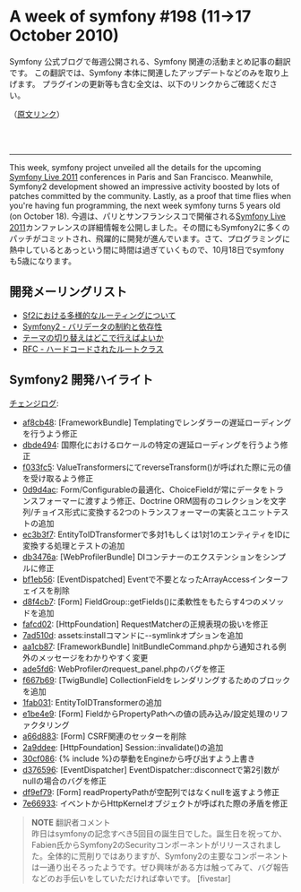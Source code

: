 A week of symfony #198 (11->17 October 2010)
============================================

Symfony 公式ブログで毎週公開される、Symfony 関連の活動まとめ記事の翻訳です。
この翻訳では、Symfony 本体に関連したアップデートなどのみを取り上げます。
プラグインの更新等も含む全文は、以下のリンクからご確認ください。

（[原文リンク](http://www.symfony-project.org/blog/2010/10/17/a-week-of-symfony-198-11-17-october-2010)）

<br />
<br />
<hr />

This week, symfony project unveiled all the details for the upcoming <a href="http://www.symfony-live.com/">Symfony Live 2011</a> conferences in Paris and San Francisco. Meanwhile, Symfony2 development showed an impressive activity boosted by lots of patches committed by the community. Lastly, as a proof that time flies when you're having fun programming, the next week symfony turns 5 years old (on October 18).
今週は、パリとサンフランシスコで開催される<a href="http://www.symfony-live.com/">Symfony Live 2011</a>カンファレンスの詳細情報を公開しました。その間にもSymfony2に多くのパッチがコミットされ、飛躍的に開発が進んでいます。さて、プログラミングに熱中しているとあっという間に時間は過ぎていくもので、10月18日でsymfonyも5歳になります。
 
開発メーリングリスト
------------------------

  * [Sf2における多様的なルーティングについて](http://groups.google.com/group/symfony-devs/browse_thread/thread/74bdcfdad018cd10)
  * [Symfony2 - バリデータの制約と依存性](http://groups.google.com/group/symfony-devs/browse_thread/thread/944d9d42f7de4ba9)
  * [テーマの切り替えはどこで行えばよいか](http://groups.google.com/group/symfony-devs/browse_thread/thread/f7894031a34aa966)
  * [RFC - ハードコードされたルートクラス](http://groups.google.com/group/symfony-devs/browse_thread/thread/dd4049cffdf81207)

Symfony2 開発ハイライト
-------------------------------

[チェンジログ](http://github.com/symfony/symfony/commits/master):

  * [af8cb48](http://github.com/symfony/symfony/commit/af8cb480a3e9f77a8788ea1b80b2bba4399c337f "af8cb480a3e9f77a8788ea1b80b2bba4399c337f commit on github"): \[FrameworkBundle\] Templatingでレンダラーの遅延ローディングを行うよう修正
  * [dbde494](http://github.com/symfony/symfony/commit/dbde494424d89f50b8614f2e50040dcd21c17f7a "dbde494424d89f50b8614f2e50040dcd21c17f7a commit on github"): 国際化におけるロケールの特定の遅延ローディングを行うよう修正
  * [f033fc5](http://github.com/symfony/symfony/commit/f033fc5578b0a2953fe5e95bac6c99766c28625e "f033fc5578b0a2953fe5e95bac6c99766c28625e commit on github"): ValueTransformersにてreverseTransform()が呼ばれた際に元の値を受け取るよう修正
  * [0d9d4ac](http://github.com/symfony/symfony/commit/0d9d4ac583ad73859880973d3ffcc8f90866cbf3 "0d9d4ac583ad73859880973d3ffcc8f90866cbf3 commit on github"): Form/Configurableの最適化、ChoiceFieldが常にデータをトランスフォーマーに渡すよう修正、Doctrine ORM固有のコレクションを文字列/チョイス形式に変換する2つのトランスフォーマーの実装とユニットテストの追加
  * [ec3b3f7](http://github.com/symfony/symfony/commit/ec3b3f7637c94be6e9be4c8061b35f9e10129a6d "ec3b3f7637c94be6e9be4c8061b35f9e10129a6d commit on github"): EntityToIDTransformerで多対1もしくは1対1のエンティティをIDに変換する処理とテストの追加
  * [db3476a](http://github.com/symfony/symfony/commit/db3476aeaa74a6b888e60381929dda8a92c7491a "db3476aeaa74a6b888e60381929dda8a92c7491a commit on github"): \[WebProfilerBundle\] DIコンテナーのエクステンションをシンプルに修正
  * [bf1eb56](http://github.com/symfony/symfony/commit/bf1eb56a34cf8aa809150f28c5dfc2ca04593c73 "bf1eb56a34cf8aa809150f28c5dfc2ca04593c73 commit on github"): \[EventDispatched\] Eventで不要となったArrayAccessインターフェイスを削除
  * [d8f4cb7](http://github.com/symfony/symfony/commit/d8f4cb79c92f631d3de2bcc719a8a38245c42c14 "d8f4cb79c92f631d3de2bcc719a8a38245c42c14 commit on github"): \[Form\] FieldGroup::getFields()に柔軟性をもたらす4つのメソッドを追加
  * [fafcd02](http://github.com/symfony/symfony/commit/fafcd02684ef4029beb40b11ca72dabe2eabff2f "fafcd02684ef4029beb40b11ca72dabe2eabff2f commit on github"): \[HttpFoundation\] RequestMatcherの正規表現の扱いを修正
  * [7ad510d](http://github.com/symfony/symfony/commit/7ad510d6ef66ba7471d8d4e7fee003752c0618f9 "7ad510d6ef66ba7471d8d4e7fee003752c0618f9 commit on github"): assets:installコマンドに--symlinkオプションを追加
  * [aa1cb87](http://github.com/symfony/symfony/commit/aa1cb87f603ef87f5b5c0506ffa92e0387debf39 "aa1cb87f603ef87f5b5c0506ffa92e0387debf39 commit on github"): \[FrameworkBundle\] InitBundleCommand.phpから通知される例外のメッセージをわかりやすく変更
  * [ade5fd6](http://github.com/symfony/symfony/commit/ade5fd6574d8c17537a058d055d78489505e6992 "ade5fd6574d8c17537a058d055d78489505e6992 commit on github"): WebProfilerのrequest_panel.phpのバグを修正
  * [f667b69](http://github.com/symfony/symfony/commit/f667b6928fa481745ca4c942b79b66a7b394a5ad "f667b6928fa481745ca4c942b79b66a7b394a5ad commit on github"): \[TwigBundle\] CollectionFieldをレンダリングするためのブロックを追加
  * [1fab031](http://github.com/symfony/symfony/commit/1fab031d4d91719d49d42e6edcdc8d6da4f10339 "1fab031d4d91719d49d42e6edcdc8d6da4f10339 commit on github"): EntityToIDTransformerの追加
  * [e1be4e9](http://github.com/symfony/symfony/commit/e1be4e96899bfb03193c83b0c979c45e462e0436 "e1be4e96899bfb03193c83b0c979c45e462e0436 commit on github"): \[Form\] FieldからPropertyPathへの値の読み込み/設定処理のリファクタリング
  * [a66d883](http://github.com/symfony/symfony/commit/a66d883afd1cf69f5879734e7b6d7a2b75ebbfcd "a66d883afd1cf69f5879734e7b6d7a2b75ebbfcd commit on github"): \[Form\] CSRF関連のセッターを削除
  * [2a9ddee](http://github.com/symfony/symfony/commit/2a9ddee162e184efc862b557673b17640d2fa83a "2a9ddee162e184efc862b557673b17640d2fa83a commit on github"): \[HttpFoundation\] Session::invalidate()の追加
  * [30cf086](http://github.com/symfony/symfony/commit/30cf0868281fa2e34ce347ea0fb1201842bf1d6e "30cf0868281fa2e34ce347ea0fb1201842bf1d6e commit on github"): {% include %}の挙動をEngineから呼び出すよう上書き
  * [d376596](http://github.com/symfony/symfony/commit/d376596f7e490257db04ce307c60f1ef33767672 "d376596f7e490257db04ce307c60f1ef33767672 commit on github"): \[EventDispatcher\] EventDispatcher::disconnectで第2引数がnullの場合のバグを修正
  * [df9ef79](http://github.com/symfony/symfony/commit/df9ef799536a68c23367e11ebdd6e13947b57bb5 "df9ef799536a68c23367e11ebdd6e13947b57bb5 commit on github"): \[Form\] readPropertyPathが空配列ではなくnullを返すよう修正
  * [7e66933](http://github.com/symfony/symfony/commit/7e669338761f1b856efa0ecd01a91cc1e1180996 "7e669338761f1b856efa0ecd01a91cc1e1180996 commit on github"): イベントからHttpKernelオブジェクトが呼ばれた際の矛盾を修正

> **NOTE**
> 翻訳者コメント<br />
> 昨日はsymfonyの記念すべき5回目の誕生日でした。誕生日を祝ってか、Fabien氏からSymfony2のSecurityコンポーネントがリリースされました。全体的に荒削りではありますが、Symfony2の主要なコンポーネントは一通り出そろったようです。ぜひ興味がある方は触ってみて、バグ報告などのお手伝いをしていただければ幸いです。
> [fivestar]


